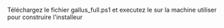 Téléchargez le fichier gallus_full.ps1 et executez le sur la machine utiliser pour construire l'installeur
